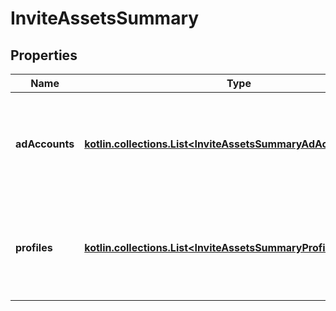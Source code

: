 
# InviteAssetsSummary

## Properties
| Name | Type | Description | Notes |
| ------------ | ------------- | ------------- | ------------- |
| **adAccounts** | [**kotlin.collections.List&lt;InviteAssetsSummaryAdAccountsInner&gt;**](InviteAssetsSummaryAdAccountsInner.md) | List of ad account IDs and respective permission levels that will be assigned. |  [optional] |
| **profiles** | [**kotlin.collections.List&lt;InviteAssetsSummaryProfilesInner&gt;**](InviteAssetsSummaryProfilesInner.md) | List of profile IDs and respective permission levels that will be assigned. |  [optional] |



